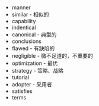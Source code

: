 - manner
- similar - 相似的
- capability
- indentical
- canonical - 典型的
- conclusions
- flawed - 有缺陷的
- negligible - 微不足道的，不重要的
- optimization - 最优
- strategy - 策略、战略
- tutorial
- adopter - 采用者
- satisfies
- terms
